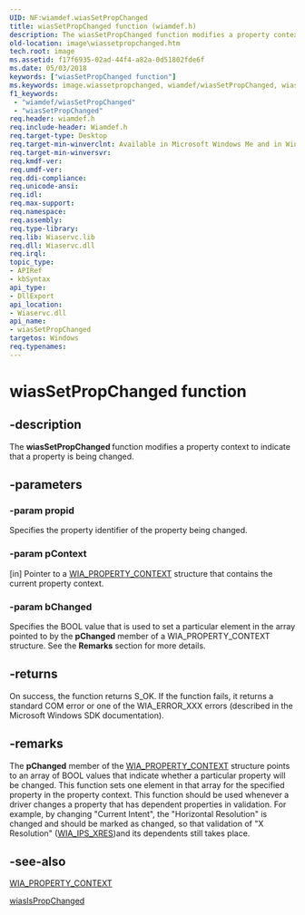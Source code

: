 ```yaml
---
UID: NF:wiamdef.wiasSetPropChanged
title: wiasSetPropChanged function (wiamdef.h)
description: The wiasSetPropChanged function modifies a property context to indicate that a property is being changed.
old-location: image\wiassetpropchanged.htm
tech.root: image
ms.assetid: f17f6935-02ad-44f4-a82a-0d51802fde6f
ms.date: 05/03/2018
keywords: ["wiasSetPropChanged function"]
ms.keywords: image.wiassetpropchanged, wiamdef/wiasSetPropChanged, wiasFncs_8ad54c6e-3a20-4099-a139-1a05f6ee1e5e.xml, wiasSetPropChanged, wiasSetPropChanged function [Imaging Devices]
f1_keywords:
 - "wiamdef/wiasSetPropChanged"
 - "wiasSetPropChanged"
req.header: wiamdef.h
req.include-header: Wiamdef.h
req.target-type: Desktop
req.target-min-winverclnt: Available in Microsoft Windows Me and in Windows XP and later versions of the Windows operating systems.
req.target-min-winversvr: 
req.kmdf-ver: 
req.umdf-ver: 
req.ddi-compliance: 
req.unicode-ansi: 
req.idl: 
req.max-support: 
req.namespace: 
req.assembly: 
req.type-library: 
req.lib: Wiaservc.lib
req.dll: Wiaservc.dll
req.irql: 
topic_type:
- APIRef
- kbSyntax
api_type:
- DllExport
api_location:
- Wiaservc.dll
api_name:
- wiasSetPropChanged
targetos: Windows
req.typenames: 
---
```


# wiasSetPropChanged function


## -description


The <b>wiasSetPropChanged </b>function modifies a property context to indicate that a property is being changed.


## -parameters




### -param propid

Specifies the property identifier of the property being changed.


### -param pContext 
[in]
Pointer to a <a href="https://docs.microsoft.com/windows-hardware/drivers/ddi/wiamindr_lh/ns-wiamindr_lh-_wia_property_context">WIA_PROPERTY_CONTEXT</a> structure that contains the current property context.


### -param bChanged

Specifies the BOOL value that is used to set a particular element in the array pointed to by the <b>pChanged</b> member of a WIA_PROPERTY_CONTEXT structure. See the <b>Remarks</b> section for more details.


## -returns



On success, the function returns S_OK. If the function fails, it returns a standard COM error or one of the WIA_ERROR_XXX errors (described in the Microsoft Windows SDK documentation).




## -remarks



The <b>pChanged</b> member of the <a href="https://docs.microsoft.com/windows-hardware/drivers/ddi/wiamindr_lh/ns-wiamindr_lh-_wia_property_context">WIA_PROPERTY_CONTEXT</a> structure points to an array of BOOL values that indicate whether a particular property will be changed. This function sets one element in that array for the specified property in the property context. This function should be used whenever a driver changes a property that has dependent properties in validation. For example, by changing "Current Intent", the "Horizontal Resolution" is changed and should be marked as changed, so that validation of "X Resolution" (<a href="https://docs.microsoft.com/windows-hardware/drivers/image/wia-ips-xres">WIA_IPS_XRES</a>)and its dependents still takes place.




## -see-also




<a href="https://docs.microsoft.com/windows-hardware/drivers/ddi/wiamindr_lh/ns-wiamindr_lh-_wia_property_context">WIA_PROPERTY_CONTEXT</a>



<a href="https://docs.microsoft.com/windows-hardware/drivers/ddi/wiamdef/nf-wiamdef-wiasispropchanged">wiasIsPropChanged</a>
 

 

